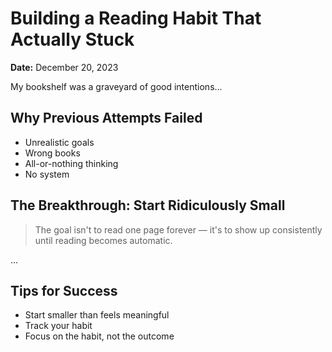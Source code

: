 # Building a Reading Habit That Actually Stuck

**Date:** December 20, 2023

My bookshelf was a graveyard of good intentions...

## Why Previous Attempts Failed

- Unrealistic goals
- Wrong books
- All-or-nothing thinking
- No system

## The Breakthrough: Start Ridiculously Small

> The goal isn't to read one page forever — it's to show up consistently until reading becomes automatic.

...

## Tips for Success

- Start smaller than feels meaningful
- Track your habit
- Focus on the habit, not the outcome
